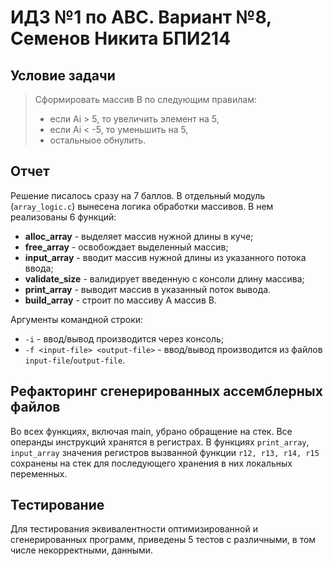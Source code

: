 # ИДЗ №1 по АВС. Вариант №8, Семенов Никита БПИ214

## Условие задачи
> Сформировать массив B по следующим правилам:
> * если Ai > 5, то увеличить элемент на 5,
> * eсли Ai < -5, то уменьшить на 5,
> * остальныое обнулить.

## Отчет

Решение писалось сразу на 7 баллов. В отдельный модуль (`array_logic.c`) вынесена логика обработки массивов. В нем реализованы 6 функций:
- **alloc_array** - выделяет массив нужной длины в куче;
- **free_array** - освобождает выделенный массив;
- **input_array** - вводит массив нужной длины из указанного потока ввода;
- **validate_size** - валидирует введенную с консоли длину массива;
- **print_array** - выводит массив в указанный поток вывода.
- **build_array** - строит по массиву A массив B.

 Аргументы командной строки:
 - `-i` - ввод/вывод производится через консоль;
 - `-f <input-file> <output-file>` - ввод/вывод производится из файлов `input-file`/`output-file`.   

## Рефакторинг сгенерированных ассемблерных файлов

Во всех функциях, включая main, убрано обращение на стек. Все операнды инструкций хранятся в регистрах. В функциях `print_array`, `input_array` значения регистров вызванной функции `r12, r13, r14, r15` сохранены на стек для последующего хранения в них локальных переменных.

## Тестирование

Для тестирования эквивалентности оптимизированной и сгенерированных программ, приведены 5 тестов с различными, в том числе некорректными, данными.